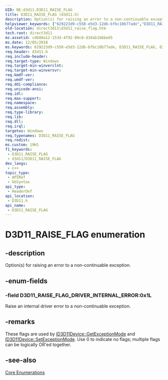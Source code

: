 ```yaml
---
UID: NE:d3d11.D3D11_RAISE_FLAG
title: D3D11_RAISE_FLAG (d3d11.h)
description: Option(s) for raising an error to a non-continuable exception.
helpviewer_keywords: ["629223d9-c558-e5d3-12db-bfbc10b77ade","D3D11_RAISE_FLAG","D3D11_RAISE_FLAG enumeration [Direct3D 11]","D3D11_RAISE_FLAG_DRIVER_INTERNAL_ERROR","d3d11/D3D11_RAISE_FLAG","d3d11/D3D11_RAISE_FLAG_DRIVER_INTERNAL_ERROR","direct3d11.d3d11_raise_flag"]
old-location: direct3d11\d3d11_raise_flag.htm
tech.root: direct3d11
ms.assetid: cdb88a12-153d-4f92-89c8-d3dab1b6bed5
ms.date: 12/05/2018
ms.keywords: 629223d9-c558-e5d3-12db-bfbc10b77ade, D3D11_RAISE_FLAG, D3D11_RAISE_FLAG enumeration [Direct3D 11], D3D11_RAISE_FLAG_DRIVER_INTERNAL_ERROR, d3d11/D3D11_RAISE_FLAG, d3d11/D3D11_RAISE_FLAG_DRIVER_INTERNAL_ERROR, direct3d11.d3d11_raise_flag
req.header: d3d11.h
req.include-header: 
req.target-type: Windows
req.target-min-winverclnt: 
req.target-min-winversvr: 
req.kmdf-ver: 
req.umdf-ver: 
req.ddi-compliance: 
req.unicode-ansi: 
req.idl: 
req.max-support: 
req.namespace: 
req.assembly: 
req.type-library: 
req.lib: 
req.dll: 
req.irql: 
targetos: Windows
req.typenames: D3D11_RAISE_FLAG
req.redist: 
ms.custom: 19H1
f1_keywords:
 - D3D11_RAISE_FLAG
 - d3d11/D3D11_RAISE_FLAG
dev_langs:
 - c++
topic_type:
 - APIRef
 - kbSyntax
api_type:
 - HeaderDef
api_location:
 - D3D11.h
api_name:
 - D3D11_RAISE_FLAG
---
```


# D3D11_RAISE_FLAG enumeration


## -description

Option(s) for raising an error to a non-continuable exception.

## -enum-fields

### -field D3D11_RAISE_FLAG_DRIVER_INTERNAL_ERROR:0x1L

Raise an internal driver error to a non-continuable exception.

## -remarks

These flags are used by <a href="/windows/desktop/api/d3d11/nf-d3d11-id3d11device-getexceptionmode">ID3D11Device::GetExceptionMode</a> and <a href="/windows/desktop/api/d3d11/nf-d3d11-id3d11device-setexceptionmode">ID3D11Device::SetExceptionMode</a>. Use 0 to indicate no flags; multiple flags can be logically OR'ed together.

## -see-also

<a href="/windows/desktop/direct3d11/d3d11-graphics-reference-d3d11-core-enums">Core Enumerations</a>
